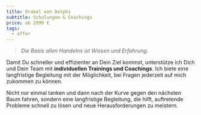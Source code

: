 ```yaml
---
title: Orakel von Delphi
subtitle: Schulungen & Coachings
price: ab 2999 €
tags:
  - offer
---
```


> _Die Basis allen Handelns ist Wissen und Erfahrung._

Damit Du schneller und effizienter an Dein Ziel kommst, unterstütze ich Dich und Dein Team mit **individuellen Trainings und Coachings**.
Ich biete eine langfristige Begleitung mit der Möglichkeit, bei Fragen jederzeit auf mich zukommen zu können.

Nicht nur einmal tanken und dann nach der Kurve gegen den nächsten Baum fahren,
sondern eine langfristige Begleitung, die hilft, auftretende Probleme schnell zu lösen und neue Herausforderungen zu meistern.
